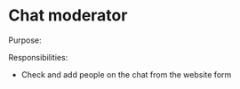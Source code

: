 # Chat moderator

Purpose:

Responsibilities:

* Check and add people on the chat from the website form

